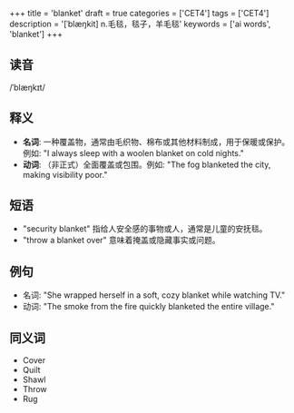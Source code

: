 +++
title = 'blanket'
draft = true
categories = ['CET4']
tags = ['CET4']
description = '[ˈblæŋkit] n.毛毯，毯子，羊毛毯'
keywords = ['ai words', 'blanket']
+++

## 读音
/ˈblæŋkɪt/

## 释义
- **名词**: 一种覆盖物，通常由毛织物、棉布或其他材料制成，用于保暖或保护。例如: "I always sleep with a woolen blanket on cold nights."
- **动词**: （非正式）全面覆盖或包围。例如: "The fog blanketed the city, making visibility poor."

## 短语
- "security blanket" 指给人安全感的事物或人，通常是儿童的安抚毯。
- "throw a blanket over" 意味着掩盖或隐藏事实或问题。

## 例句
- 名词: "She wrapped herself in a soft, cozy blanket while watching TV."
- 动词: "The smoke from the fire quickly blanketed the entire village."

## 同义词
- Cover
- Quilt
- Shawl
- Throw
- Rug
